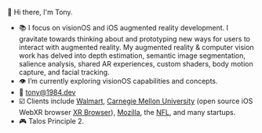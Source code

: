 👋 Hi there, I'm Tony.

- :books: I focus on visionOS and iOS augmented reality development. I gravitate towards thinking about and prototyping new ways for users to interact with augmented reality. My augmented reality & computer vision work has delved into depth estimation, semantic image segmentation, salience analysis, shared AR experiences, custom shaders, body motion capture, and facial tracking.
- 👁️ I’m currently exploring visionOS capabilities and concepts.
- :email: tony@1984.dev
- :ballot_box_with_check: Clients include [Walmart](https://www.walmart.com), [Carnegie Mellon University](https://www.cmu.edu) (open source iOS WebXR browser [XR Browser](https://github.com/conix-center/XRBrowser)), [Mozilla](http://mozilla.org), the [NFL](https://www.nfl.com), and many startups.
- :video_game: Talos Principle 2.
